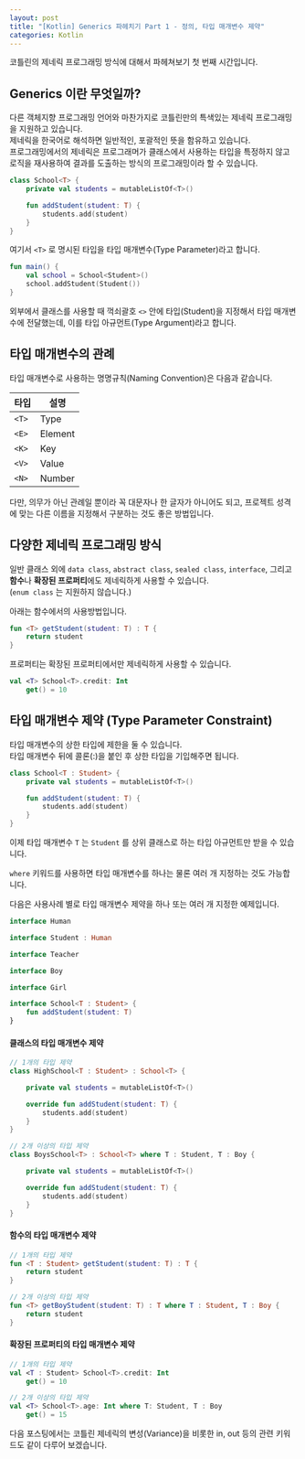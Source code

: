 ```yaml
---
layout: post
title: "[Kotlin] Generics 파헤치기 Part 1 - 정의, 타입 매개변수 제약"
categories: Kotlin
---
```


코틀린의 제네릭 프로그래밍 방식에 대해서 파헤쳐보기 첫 번째 시간입니다.

## Generics 이란 무엇일까?

다른 객체지향 프로그래밍 언어와 마찬가지로 코틀린만의 특색있는 제네릭 프로그래밍을 지원하고 있습니다.  
제네릭을 한국어로 해석하면 일반적인, 포괄적인 뜻을 함유하고 있습니다.  
프로그래밍에서의 제네릭은 프로그래머가 클래스에서 사용하는 타입을 특정하지 않고 로직을 재사용하여 결과를 도출하는 방식의 프로그래밍이라 할 수 있습니다.

~~~kotlin
class School<T> {
    private val students = mutableListOf<T>()

    fun addStudent(student: T) {
        students.add(student)
    }
}
~~~

여기서 `<T>` 로 명시된 타입을 타입 매개변수(Type Parameter)라고 합니다.

~~~kotlin
fun main() {
    val school = School<Student>()
    school.addStudent(Student())
}
~~~

외부에서 클래스를 사용할 때 꺽쇠괄호 `<>` 안에 타입(Student)을 지정해서 타입 매개변수에 전달했는데, 이를 타입 아규먼트(Type Argument)라고 합니다.


## 타입 매개변수의 관례

타입 매개변수로 사용하는 명명규칙(Naming Convention)은 다음과 같습니다.  

|타입|설명|
|---|---|
|`<T>`|Type|
|`<E>`|Element|
|`<K>`|Key|
|`<V>`|Value|
|`<N>`|Number|

다만, 의무가 아닌 관례일 뿐이라 꼭 대문자나 한 글자가 아니어도 되고, 프로젝트 성격에 맞는 다른 이름을 지정해서 구분하는 것도 좋은 방법입니다.

## 다양한 제네릭 프로그래밍 방식

일반 클래스 외에 `data class`, `abstract class`, `sealed class`, `interface`, 그리고 **함수**나 **확장된 프로퍼티**에도 제네릭하게 사용할 수 있습니다.  
(`enum class` 는 지원하지 않습니다.)

아래는 함수에서의 사용방법입니다.

~~~kotlin
fun <T> getStudent(student: T) : T {
    return student
}
~~~

프로퍼티는 확장된 프로퍼티에서만 제네릭하게 사용할 수 있습니다.

~~~kotlin
val <T> School<T>.credit: Int
    get() = 10
~~~


## 타입 매개변수 제약 (Type Parameter Constraint)

타입 매개변수의 상한 타입에 제한을 둘 수 있습니다.  
타입 매개변수 뒤에 콜론(:)을 붙인 후 상한 타입을 기입해주면 됩니다.

~~~kotlin
class School<T : Student> {
    private val students = mutableListOf<T>()

    fun addStudent(student: T) {
        students.add(student)
    }
}
~~~

이제 타입 매개변수 `T` 는 `Student` 를 상위 클래스로 하는 타입 아규먼트만 받을 수 있습니다.

`where` 키워드를 사용하면 타입 매개변수를 하나는 물론 여러 개 지정하는 것도 가능합니다.

다음은 사용사례 별로 타입 매개변수 제약을 하나 또는 여러 개 지정한 예제입니다.

~~~kotlin
interface Human

interface Student : Human

interface Teacher

interface Boy

interface Girl

interface School<T : Student> {
    fun addStudent(student: T)
}
~~~

#### 클래스의 타입 매개변수 제약

~~~kotlin
// 1개의 타입 제약
class HighSchool<T : Student> : School<T> {

    private val students = mutableListOf<T>()

    override fun addStudent(student: T) {
        students.add(student)
    }
}

// 2개 이상의 타입 제약
class BoysSchool<T> : School<T> where T : Student, T : Boy {

    private val students = mutableListOf<T>()

    override fun addStudent(student: T) {
        students.add(student)
    }
}
~~~


#### 함수의 타입 매개변수 제약

~~~kotlin
// 1개의 타입 제약
fun <T : Student> getStudent(student: T) : T {
    return student
}

// 2개 이상의 타입 제약
fun <T> getBoyStudent(student: T) : T where T : Student, T : Boy {
    return student
}

~~~

#### 확장된 프로퍼티의 타입 매개변수 제약

~~~kotlin
// 1개의 타입 제약
val <T : Student> School<T>.credit: Int
    get() = 10

// 2개 이상의 타입 제약
val <T> School<T>.age: Int where T: Student, T : Boy
    get() = 15
~~~

다음 포스팅에서는 코틀린 제네릭의 변성(Variance)을 비롯한 in, out 등의 관련 키워드도 같이 다루어 보겠습니다.